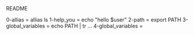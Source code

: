 README

0-allias = allias ls
1-help_you = echo "hello $user"
2-path = export PATH
3-global_variables = echo PATH | tr ...
4-global_variables =
